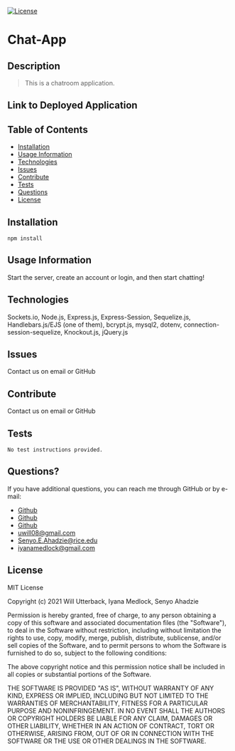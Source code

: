 [![License](https://img.shields.io/badge/license-MIT-green)](http://choosealicense.com/licenses/mit/)

# Chat-App

## Description

> This is a chatroom application.

## Link to Deployed Application

## Table of Contents

- [Installation](#Installation)
- [Usage Information](#Usage-Information)
- [Technologies](#Technologies)
- [Issues](#Issues)
- [Contribute](#Contribute)
- [Tests](#Tests)
- [Questions](#Questions)
- [License](#License)

## Installation

```
npm install
```

## Usage Information

Start the server, create an account or login, and then start chatting!

## Technologies

Sockets.io, Node.js, Express.js, Express-Session, Sequelize.js, Handlebars.js/EJS (one of them), bcrypt.js, mysql2, dotenv, connection-session-sequelize, Knockout.js, jQuery.js

## Issues

Contact us on email or GitHub

## Contribute

Contact us on email or GitHub

## Tests

```
No test instructions provided.
```

## Questions?

If you have additional questions, you can reach me through GitHub or by e-mail:

- [Github](https://github.com/DeadStockSkeleton)
- [Github](https://github.com/SenyoAhadzie)
- [Github](https://github.com/wjutterback)
- uwill08@gmail.com
- Senyo.E.Ahadzie@rice.edu
- iyanamedlock@gmail.com

## License

MIT License

Copyright (c) 2021 Will Utterback, Iyana Medlock, Senyo Ahadzie

Permission is hereby granted, free of charge, to any person obtaining a copy
of this software and associated documentation files (the "Software"), to deal
in the Software without restriction, including without limitation the rights
to use, copy, modify, merge, publish, distribute, sublicense, and/or sell
copies of the Software, and to permit persons to whom the Software is
furnished to do so, subject to the following conditions:

The above copyright notice and this permission notice shall be included in all
copies or substantial portions of the Software.

THE SOFTWARE IS PROVIDED "AS IS", WITHOUT WARRANTY OF ANY KIND, EXPRESS OR
IMPLIED, INCLUDING BUT NOT LIMITED TO THE WARRANTIES OF MERCHANTABILITY,
FITNESS FOR A PARTICULAR PURPOSE AND NONINFRINGEMENT. IN NO EVENT SHALL THE
AUTHORS OR COPYRIGHT HOLDERS BE LIABLE FOR ANY CLAIM, DAMAGES OR OTHER
LIABILITY, WHETHER IN AN ACTION OF CONTRACT, TORT OR OTHERWISE, ARISING FROM,
OUT OF OR IN CONNECTION WITH THE SOFTWARE OR THE USE OR OTHER DEALINGS IN THE
SOFTWARE.
